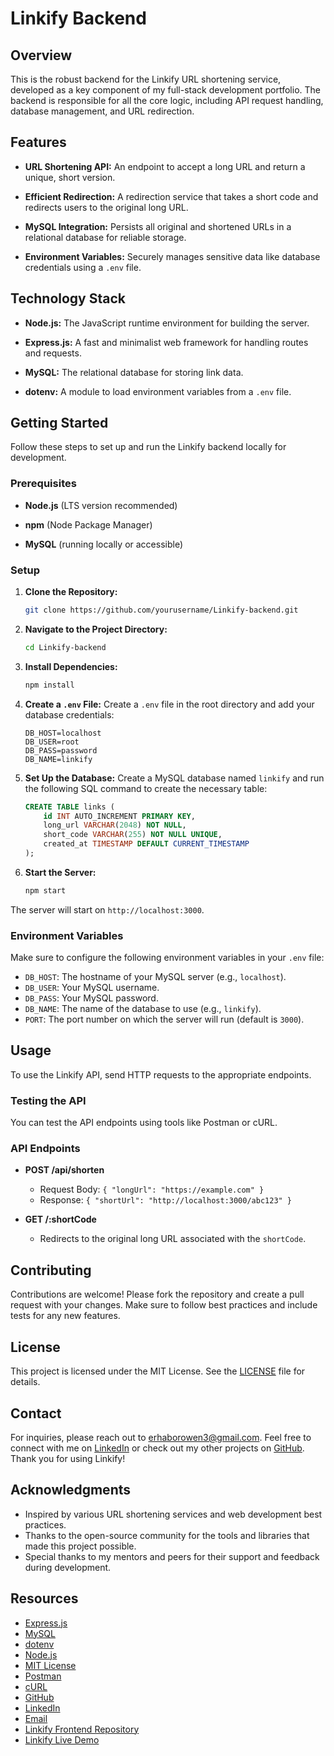 # Linkify Backend

## Overview

This is the robust backend for the Linkify URL shortening service, developed as a key component of my full-stack development portfolio. The backend is responsible for all the core logic, including API request handling, database management, and URL redirection.

## Features

* **URL Shortening API:** An endpoint to accept a long URL and return a unique, short version.

* **Efficient Redirection:** A redirection service that takes a short code and redirects users to the original long URL.

* **MySQL Integration:** Persists all original and shortened URLs in a relational database for reliable storage.

* **Environment Variables:** Securely manages sensitive data like database credentials using a `.env` file.

## Technology Stack

* **Node.js:** The JavaScript runtime environment for building the server.

* **Express.js:** A fast and minimalist web framework for handling routes and requests.

* **MySQL:** The relational database for storing link data.

* **dotenv:** A module to load environment variables from a `.env` file.

## Getting Started

Follow these steps to set up and run the Linkify backend locally for development.

### Prerequisites

* **Node.js** (LTS version recommended)

* **npm** (Node Package Manager)

* **MySQL** (running locally or accessible)

### Setup

1. **Clone the Repository:**

    ```bash
    git clone https://github.com/yourusername/Linkify-backend.git
    ```

2. **Navigate to the Project Directory:**

    ```bash
    cd Linkify-backend
    ```

3. **Install Dependencies:**

    ```bash
    npm install
    ```

4. **Create a `.env` File:**
    Create a `.env` file in the root directory and add your database credentials:

    ```env
    DB_HOST=localhost
    DB_USER=root
    DB_PASS=password
    DB_NAME=linkify
    ```

5. **Set Up the Database:**
    Create a MySQL database named `linkify` and run the following SQL command to create the necessary table:

    ```sql
    CREATE TABLE links (
        id INT AUTO_INCREMENT PRIMARY KEY,
        long_url VARCHAR(2048) NOT NULL,
        short_code VARCHAR(255) NOT NULL UNIQUE,
        created_at TIMESTAMP DEFAULT CURRENT_TIMESTAMP
    );
    ```

6. **Start the Server:**

    ```bash
    npm start
    ```

The server will start on `http://localhost:3000`.

### Environment Variables

Make sure to configure the following environment variables in your `.env` file:

* `DB_HOST`: The hostname of your MySQL server (e.g., `localhost`).
* `DB_USER`: Your MySQL username.
* `DB_PASS`: Your MySQL password.
* `DB_NAME`: The name of the database to use (e.g., `linkify`).
* `PORT`: The port number on which the server will run (default is `3000`).

## Usage

To use the Linkify API, send HTTP requests to the appropriate endpoints.

### Testing the API

You can test the API endpoints using tools like Postman or cURL.

### API Endpoints

* **POST /api/shorten**

  * Request Body: `{ "longUrl": "https://example.com" }`
  * Response: `{ "shortUrl": "http://localhost:3000/abc123" }`
* **GET /:shortCode**
  * Redirects to the original long URL associated with the `shortCode`.

## Contributing

Contributions are welcome! Please fork the repository and create a pull request with your changes. Make sure to follow best practices and include tests for any new features.

## License

This project is licensed under the MIT License. See the [LICENSE](LICENSE) file for details.

## Contact

For inquiries, please reach out to [erhaborowen3@gmail.com](mailto:erhaborowen3@gmail.com).
Feel free to connect with me on [LinkedIn](https://www.linkedin.com/in/owen-erhabor-80958b262) or check out my other projects on [GitHub](https://github.com/owen-6936).
Thank you for using Linkify!

## Acknowledgments

* Inspired by various URL shortening services and web development best practices.
* Thanks to the open-source community for the tools and libraries that made this project possible.
* Special thanks to my mentors and peers for their support and feedback during development.

## Resources

* [Express.js](https://expressjs.com/)
* [MySQL](https://www.mysql.com/)
* [dotenv](https://www.npmjs.com/package/dotenv)
* [Node.js](https://nodejs.org/)
* [MIT License](https://opensource.org/licenses/MIT)
* [Postman](https://www.postman.com/)
* [cURL](https://curl.se/)
* [GitHub](https://github.com/owen-6936)
* [LinkedIn](https://www.linkedin.com/in/owen-erhabor-80958b262)
* [Email](mailto:erhaborowen3@gmail.com)
* [Linkify Frontend Repository](https://github.com/owen-6936/Linkify-frontend)
* [Linkify Live Demo](https://owen-6936.github.io/Linkify-frontend/)
